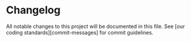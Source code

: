 # Changelog

All notable changes to this project will be documented in this file.
See [our coding standards][commit-messages] for commit guidelines.
